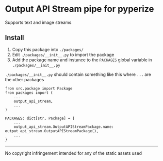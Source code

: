 # Output API Stream pipe for pyperize
Supports text and image streams

## Install

1. Copy this package into ```./packages/```
2. Edit ```./packages/__init__.py``` to import the package
3. Add the package name and instance to the ```PACKAGES``` global variable in ```./packages/__init__.py```

```./packages/__init__.py``` should contain something like this where ```...``` are the other packages

```
from src.package import Package
from packages import (
    ...
    output_api_stream,
    ...
)

PACKAGES: dict[str, Package] = {
    ...
    output_api_stream.OutputAPIStreamPackage.name: output_api_stream.OutputAPIStreamPackage(),
    ...
}
```

-----

No copyright infringement intended for any of the static assets used
